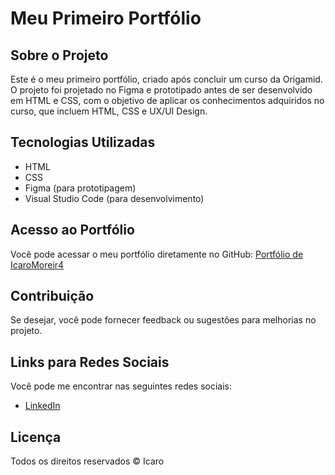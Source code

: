 # Meu Primeiro Portfólio

## Sobre o Projeto

Este é o meu primeiro portfólio, criado após concluir um curso da Origamid. O projeto foi projetado no Figma e prototipado antes de ser desenvolvido em HTML e CSS, com o objetivo de aplicar os conhecimentos adquiridos no curso, que incluem HTML, CSS e UX/UI Design.

## Tecnologias Utilizadas

- HTML
- CSS
- Figma (para prototipagem)
- Visual Studio Code (para desenvolvimento)

## Acesso ao Portfólio

Você pode acessar o meu portfólio diretamente no GitHub: [Portfólio de IcaroMoreir4](https://github.com/IcaroMoreir4/IcaroMoreir4.github.io)

## Contribuição

Se desejar, você pode fornecer feedback ou sugestões para melhorias no projeto.

## Links para Redes Sociais

Você pode me encontrar nas seguintes redes sociais:
- [LinkedIn](https://www.linkedin.com/in/icaro-moreira91/)

## Licença

Todos os direitos reservados © Icaro

